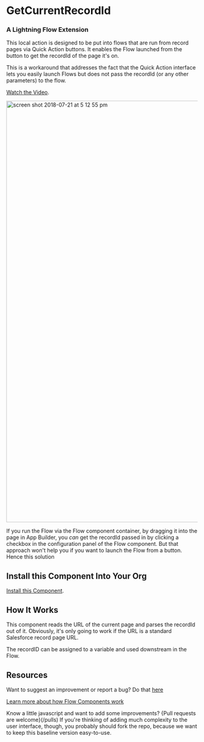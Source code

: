 
# GetCurrentRecordId  #

### A Lightning Flow Extension  ###

This local action is designed to be put into flows that are run from record pages via Quick Action buttons. It enables the Flow launched from the button to get the recordId of the page it's on. 

This is a workaround that addresses the fact that the Quick Action interface lets you easily launch Flows but does not pass the recordId (or any other parameters) to the flow.

[Watch the Video](https://drive.google.com/file/d/1XFWSRjKPdaBB1Rm3sTz1Pj--VH0OufJB/view?usp=sharing).




<img width="1107" alt="screen shot 2018-07-21 at 5 12 55 pm" src="https://user-images.githubusercontent.com/3140883/43041031-80711d0c-8d09-11e8-969c-fb25f7a0e4ad.png">

If you run the Flow via the Flow component container, by dragging it into the page in App Builder, you _can_ get the recordId passed in by clicking a checkbox in the configuration panel of the Flow component. But that approach won't help you if you want to launch the Flow from a button. Hence this solution



## Install this Component Into Your Org ##

[Install this Component](https://sites.google.com/view/flowunofficial/flow-local-actions/get-current-recordid).



## How It Works ##

This component reads the URL of the current page and parses the recordId out of it. Obviously, it's only going to work if the URL is a standard Salesforce record page URL.

The recordID can be assigned to a variable and used downstream in the Flow.

## Resources ##

Want to suggest an improvement or report a bug? Do that [here](/issues)

[Learn more about how Flow Components work](/README.md)

Know a little javascript and want to add some improvements? {Pull requests are welcome}(/pulls) If you're thinking of adding much complexity to the user interface, though, you probably should fork the repo, because we want to keep this baseline version easy-to-use.
